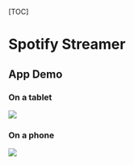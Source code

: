 [TOC]

# Spotify Streamer

## App Demo

### On a tablet
![](../../../Screenshots/blob/master/spotify-streamer-anim1.gif)

### On a phone
![](../../../Screenshots/blob/master/spotify-streamer-anim2.gif)





